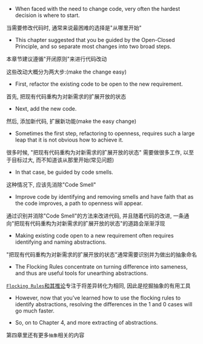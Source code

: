 + When faced with the need to change code, very often the hardest decision is where to start.

当需要修改代码时, 通常来说最困难的选择是"从哪里开始"

+ This chapter suggested that you be guided by the Open-Closed Principle, and so separate most changes into two broad steps.

本章节建议遵循"开闭原则"来进行代码改动

这些改动大概分为两大步:(make the change easy)

+ First, refactor the existing code to be open to the new requirement.

首先, 把现有代码重构为对新需求的扩展开放的状态

+ Next, add the new code.

然后, 添加新代码, 扩展新功能(make the easy change)

+ Sometimes the first step, refactoring to openness, requires such a large leap that it is not obvious how to achieve it.

很多时候, "把现有代码重构为对新需求的扩展开放的状态" 需要做很多工作, 以至于目标过大, 而不知道该从那里开始(常见问题)

+ In that case, be guided by code smells.

这种情况下, 应该先消除"Code Smell"

+ Improve code by identifying and removing smells and have faith that as the code improves, a path to openness will appear.

通过识别并消除"Code Smell"的方法来改进代码, 并且随着代码的改进, 一条通向"把现有代码重构为对新需求的扩展开放的状态"的道路会渐渐浮现

+ Making existing code open to a new requirement often requires identifying and naming abstractions.

"把现有代码重构为对新需求的扩展开放的状态"通常需要识别并为做出的抽象命名

+ The Flocking Rules concentrate on turning difference into sameness, and thus are useful tools for unearthing abstractions.

[`Flocking Rules`和其推论](../3.7.converging-on-abstractions.md#374-making-methodical-tran)专注于将差异转化为相同, 因此是挖掘抽象的有用工具

+ However, now that you’ve learned how to use the flocking rules to identify abstractions, resolving the differences in the 1 and 0 cases will go much faster.

+ So, on to Chapter 4, and more extracting of abstractions.

第四章里还有更多`抽象`相关的内容




